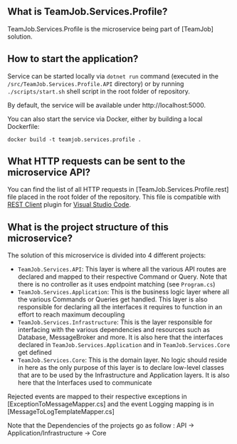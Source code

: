 **What is TeamJob.Services.Profile?**
----------------

TeamJob.Services.Profile is the microservice being part of [TeamJob] solution.

**How to start the application?**
----------------

Service can be started locally via `dotnet run` command (executed in the `/src/TeamJob.Services.Profile.API` directory) or by running `./scripts/start.sh` shell script in the root folder of repository.

By default, the service will be available under http://localhost:5000.

You can also start the service via Docker, either by building a local Dockerfile: 

`docker build -t teamjob.services.profile .` 

**What HTTP requests can be sent to the microservice API?**
----------------

You can find the list of all HTTP requests in [TeamJob.Services.Profile.rest] file placed in the root folder of the repository.
This file is compatible with [REST Client](https://marketplace.visualstudio.com/items?itemName=humao.rest-client) plugin for [Visual Studio Code](https://code.visualstudio.com). 

**What is the project structure of this microservice?**
----------------

The solution of this microservice is divided into 4 different projects: 

 * `TeamJob.Services.API`: This layer is where all the various API routes are declared and mapped to their respective Command or Query. Note that there is no controller as it uses endpoint matching (see `Program.cs`)
 * `TeamJob.Services.Application`: This is the business logic layer where all the various Commands or Queries get handled. This layer is also responsible for declaring all the interfaces it requires to function in an effort to reach maximum decoupling
 * `TeamJob.Services.Infrastructure`: This is the layer responsible for interfacing with the various dependencies and resources such as Database, MessageBroker and more. It is also here that the interfaces declared in `TeamJob.Services.Application`  and in `TeamJob.Services.Core` get defined
 * `TeamJob.Services.Core`: This is the domain layer. No logic should reside in here as the only purpose of this layer is to declare low-level classes that are to be used by the Infrastructure and Application layers. It is also here that the Interfaces used to communicate

Rejected events are mapped to their respective exceptions in [ExceptionToMessageMapper.cs] and the event Logging mapping is in [MessageToLogTemplateMapper.cs] 

 Note that the Dependencies of the projects go as follow : API -> Application/Infrastructure -> Core
